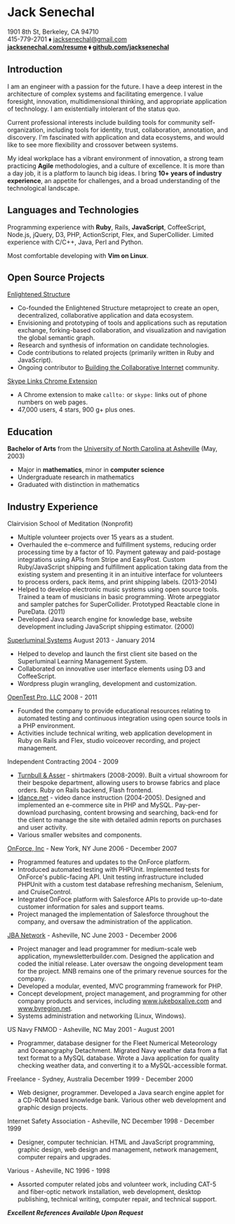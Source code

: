 Jack Senechal
=============

1901 8th St, Berkeley, CA 94710  
415-779-2701 ⬧ <jacksenechal@gmail.com>  
**[jacksenechal.com/resume][] ⬧ [github.com/jacksenechal][]**

Introduction
------------

I am an engineer with a passion for the future. I have a deep interest in the architecture of
complex systems and facilitating emergence. I value foresight, innovation, multidimensional
thinking, and appropriate application of technology. I am existentially intolerant of the status
quo.

Current professional interests include building tools for community self-organization, including
tools for identity, trust, collaboration, annotation, and discovery. I'm fascinated with
application and data ecosystems, and would like to see more flexibility and crossover between
systems.

My ideal workplace has a vibrant environment of innovation, a strong team practicing **Agile**
methodologies, and a culture of excellence. It is more than a day job, it is a platform to launch
big ideas. I bring **10+ years of industry experience**, an appetite for challenges, and a broad
understanding of the technological landscape.

Languages and Technologies
--------------------------

Programming experience with **Ruby**, Rails, **JavaScript**, CoffeeScript, Node.js, jQuery, D3, PHP,
ActionScript, Flex, and SuperCollider. Limited experience with C/C++, Java, Perl and Python.

Most comfortable developing with **Vim on Linux**.

Open Source Projects
--------------------

[Enlightened Structure][]

-   Co-founded the Enlightened Structure metaproject to create an open, decentralized,
    collaborative application and data ecosystem.
-   Envisioning and prototyping of tools and applications such as reputation exchange,
    forking-based collaboration, and visualization and navigation the global semantic graph.
-   Research and synthesis of information on candidate technologies.
-   Code contributions to related projects (primarily written in Ruby and JavaScript).
-   Ongoing contributor to [Building the Collaborative Internet][] community.

[Skype Links Chrome Extension][]

-   A Chrome extension to make `callto:` or `skype:` links out of phone numbers on web pages.
-   47,000 users, 4 stars, 900 g+ plus ones.

Education
---------

**Bachelor of Arts** from the [University of North Carolina at Asheville][]
(May, 2003)

-   Major in **mathematics**, minor in **computer science**
-   Undergraduate research in mathematics
-   Graduated with distinction in mathematics

Industry Experience
-------------------

Clairvision School of Meditation (Nonprofit)

-   Multiple volunteer projects over 15 years as a student.
-   Overhauled the e-commerce and fulfillment systems, reducing order processing time
    by a factor of 10. Payment gateway and paid-postage integrations using APIs from Stripe and
    EasyPost. Custom Ruby/JavaScript shipping and fulfillment application taking data from the
    existing system and presenting it in an intuitive interface for volunteers to process orders,
    pack items, and print shipping labels. (2013-2014)
-   Helped to develop electronic music systems using open source tools. Trained a team of
    musicians in basic programming. Wrote arpeggiator and sampler patches for SuperCollider.
    Prototyped Reactable clone in PureData. (2011)
-   Developed Java search engine for knowledge base, website development including
    JavaScript shipping estimator. (2000)

[Superluminal Systems][] August 2013 - January 2014

-   Helped to develop and launch the first client site based on the Superluminal
    Learning Management System.
-   Collaborated on innovative user interface elements using D3 and
    CoffeeScript.
-   Wordpress plugin wrangling, development and customization.

[OpenTest Pro, LLC][] 2008 - 2011

-   Founded the company to provide educational resources relating to automated
    testing and continuous integration using open source tools in a PHP
    environment.
-   Activities include technical writing, web application development in Ruby on
    Rails and Flex, studio voiceover recording, and project management.

Independent Contracting 2004 - 2009

-   [Turnbull & Asser][] - shirtmakers (2008-2009). Built a virtual showroom for
    their bespoke department, allowing users to browse fabrics and place orders.
    Ruby on Rails backend, Flash frontend.
-   [Idance.net][] - video dance instruction (2004-2005). Designed and
    implemented an e-commerce site in PHP and MySQL. Pay-per-download
    purchasing, content browsing and searching, back-end for the client to
    manage the site with detailed admin reports on purchases and user activity.
-   Various smaller websites and components.

[OnForce, Inc][] - New York, NY June 2006 - December 2007

-   Programmed features and updates to the OnForce platform.
-   Introduced automated testing with PHPUnit. Implemented tests for OnForce's
    public-facing API. Unit testing infrastructure included PHPUnit with a
    custom test database refreshing mechanism, Selenium, and CruiseControl.
-   Integrated OnFoce platform with Salesforce APIs to provide up-to-date
    customer information for sales and support teams.
-   Project managed the implementation of Salesforce throughout the company, and
    oversaw the administration of the application.

[JBA Network][] - Asheville, NC June 2003 - December 2006

-   Project manager and lead programmer for medium-scale web application,
    mynewsletterbuilder.com. Designed the application and coded the initial
    release. Later oversaw the ongoing development team for the project. MNB
    remains one of the primary revenue sources for the company.
-   Developed a modular, evented, MVC programming framework for PHP.
-   Concept development, project management, and programming for other company
    products and services, including www.jukeboxalive.com and www.byregion.net.
-   Systems administration and networking (Linux, Windows).

US Navy FNMOD - Asheville, NC May 2001 - August 2001

-   Programmer, database designer for the Fleet Numerical Meteorology and
    Oceanography Detachment. Migrated Navy weather data from a flat text format
    to a MySQL database. Wrote a Java application for quality checking weather
    data, and converting it to a MySQL-accessible format.

Freelance - Sydney, Australia December 1999 - December 2000

-   Web designer, programmer. Developed a Java search engine applet for a CD-ROM
    based knowledge bank. Various other web development and graphic design
    projects.

Internet Safety Association - Asheville, NC December 1998 - December 1999

-   Designer, computer technician. HTML and JavaScript programming, graphic
    design, web design and management, network management, computer repairs and
    upgrades.

Various - Asheville, NC 1996 - 1998

-   Assorted computer related jobs and volunteer work, including CAT-5 and
    fiber-optic network installation, web development, desktop publishing,
    technical writing, computer repair, and technical support.

***Excellent References Available Upon Request***

[University of North Carolina at Asheville]: http://unca.edu
[Enlightened Structure]: http://enlightenedstructure.org
[Superluminal Systems]: http://superluminal.is/
[OpenTest Pro, LLC]: http://opentestpro.com
[Turnbull & Asser]: http://turnbullandasser.com
[Idance.net]: http://idance.net
[OnForce, Inc]: http://onforce.com
[JBA Network]: http://jbanetwork.com
[Skype Links Chrome Extension]: https://chrome.google.com/webstore/detail/skype-links/epbmllnadbdnppblcebkkmapkinkdchd
[jacksenechal.com/resume]: http://jacksenechal.com/resume
[github.com/jacksenechal]: https://github.com/jacksenechal
[Building the Collaborative Internet]: http://collaborativeinter.net/
